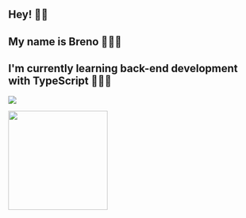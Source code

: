 ## Hey! 👋🏻
## My name is Breno 🙋🏻‍♂
## I'm currently learning back-end development with TypeScript 👨🏻‍💻

<p align="">
  <a href="https://skillicons.dev">
    <img src="https://skillicons.dev/icons?i=js,ts,nodejs,vitest,py,fastapi,postgres,docker,vscode,obsidian,notion" />
  </a>
</p>

<a href="https://github.com/anuraghazra/convoychat">
  <img height=200 align="center" src="https://github-readme-stats.vercel.app/api/top-langs?username=brenoalvesd&layout=compact&theme=material-palenight&langs_count=6&card_width=320" />
</a>
